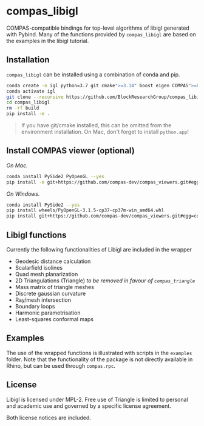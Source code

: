 # compas_libigl

COMPAS-compatible bindings for top-level algorithms of libigl generated with Pybind.
Many of the functions provided by `compas_libigl` are based on the examples in the libigl tutorial.

## Installation

`compas_libigl` can be installed using a combination of conda and pip.

```bash
conda create -n igl python=3.7 git cmake">=3.14" boost eigen COMPAS">=0.16.1" --yes
conda activate igl
git clone --recursive https://github.com/BlockResearchGroup/compas_libigl.git
cd compas_libigl
rm -rf build
pip install -e .
```

> If you have git/cmake installed, this can be omitted from the environment installation.
> On Mac, don't forget to install `python.app`!

## Install COMPAS viewer (optional)

*On Mac.*

```bash
conda install PySide2 PyOpenGL --yes
pip install -e git+https://github.com/compas-dev/compas_viewers.git#egg=compas_viewers
```

*On Windows.*

```bash
conda install PySide2 --yes
pip install wheels/PyOpenGL-3.1.5-cp37-cp37m-win_amd64.whl
pip install git+https://github.com/compas-dev/compas_viewers.git#egg=compas_viewers
```

## Libigl functions

Currently the following functionalities of Libigl are included in the wrapper

* Geodesic distance calculation
* Scalarfield isolines
* Quad mesh planarization
* 2D Triangulations (Triangle) *to be removed in favour of `compas_triangle`*
* Mass matrix of triangle meshes
* Discrete gaussian curvature
* Ray/mesh intersection
* Boundary loops
* Harmonic parametrisation
* Least-squares conformal maps

## Examples

The use of the wrapped functions is illustrated with scripts in the `examples` folder.
Note that the functionality of the package is not directly available in Rhino, but can be used through `compas.rpc`.

## License

Libigl is licensed under MPL-2.
Free use of Triangle is limited to personal and academic use and governed by a specific license agreement.

Both license notices are included.
